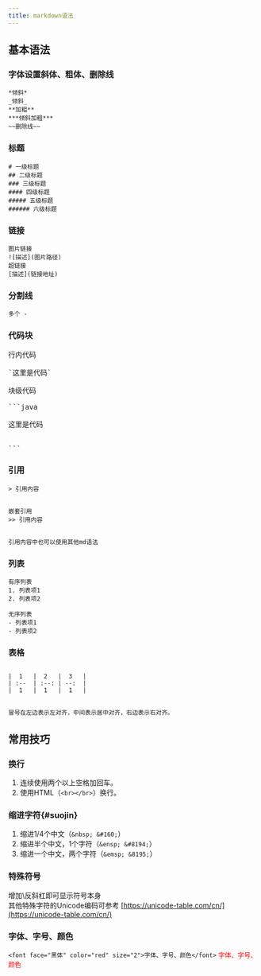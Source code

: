 ```yaml
---
title: markdown语法
---
```


## 基本语法
### 字体设置斜体、粗体、删除线
```
*倾斜*  
_倾斜_  
**加粗**  
***倾斜加粗***  
~~删除线~~  
```

### 标题
```
# 一级标题  
## 二级标题  
### 三级标题  
#### 四级标题  
##### 五级标题  
###### 六级标题  
```


### 链接
```
图片链接  
![描述](图片路径)  
超链接  
[描述](链接地址)  
```

### 分割线
```
多个 -
```

### 代码块

<pre>
行内代码  

`这里是代码`   

块级代码  

```java   

这里是代码  


```
</pre>

### 引用
```
> 引用内容  
  
  
嵌套引用  
>> 引用内容

  
引用内容中也可以使用其他md语法
```

### 列表
```
有序列表
1. 列表项1
2. 列表项2

无序列表
- 列表项1
- 列表项2
```

### 表格
```

|  1   |  2   |  3   |  
| :--  | :--: | --:  |  
|  1   |  1   |  1   |  
  
  
冒号在左边表示左对齐，中间表示居中对齐，右边表示右对齐。
```


## 常用技巧

### 换行
1. 连续使用两个以上空格加回车。
2. 使用HTML（`<br></br>`）换行。

### 缩进字符{#suojin}
1. 缩进1/4个中文（`&nbsp; &#160;`）
2. 缩进半个中文，1个字符（`&ensp; &#8194;`）
3. 缩进一个中文，两个字符（`&emsp; &8195;`）

### 特殊符号
增加\反斜杠即可显示符号本身  
其他特殊字符的Unicode编码可参考 [https://unicode-table.com/cn/](https://unicode-table.com/cn/)

### 字体、字号、颜色

`<font face="黑体" color="red" size="2">字体、字号、颜色</font>`
<font face="黑体" color="red" size="2">字体、字号、颜色</font>


